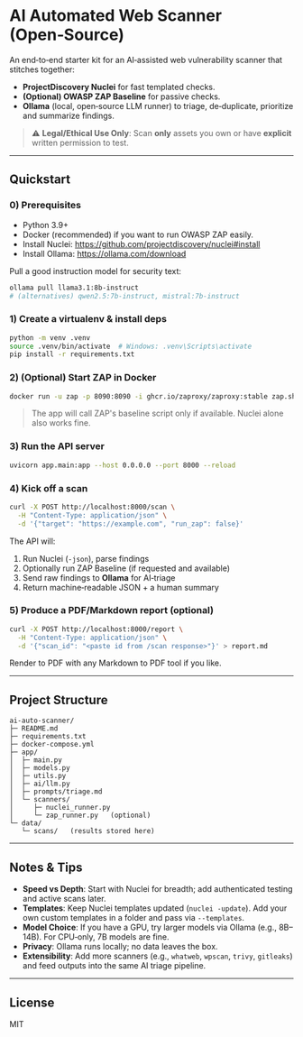 # AI Automated Web Scanner (Open‑Source)

An end‑to‑end starter kit for an AI‑assisted web vulnerability scanner that stitches together:
- **ProjectDiscovery Nuclei** for fast templated checks.
- **(Optional) OWASP ZAP Baseline** for passive checks.
- **Ollama** (local, open‑source LLM runner) to triage, de‑duplicate, prioritize and summarize findings.

> ⚠️ **Legal/Ethical Use Only**: Scan **only** assets you own or have **explicit** written permission to test.

---

## Quickstart

### 0) Prerequisites
- Python 3.9+
- Docker (recommended) if you want to run OWASP ZAP easily.
- Install Nuclei: https://github.com/projectdiscovery/nuclei#install
- Install Ollama: https://ollama.com/download

Pull a good instruction model for security text:
```bash
ollama pull llama3.1:8b-instruct
# (alternatives) qwen2.5:7b-instruct, mistral:7b-instruct
```

### 1) Create a virtualenv & install deps
```bash
python -m venv .venv
source .venv/bin/activate  # Windows: .venv\Scripts\activate
pip install -r requirements.txt
```

### 2) (Optional) Start ZAP in Docker
```bash
docker run -u zap -p 8090:8090 -i ghcr.io/zaproxy/zaproxy:stable zap.sh -daemon -port 8090 -host 0.0.0.0
```
> The app will call ZAP's baseline script only if available. Nuclei alone also works fine.

### 3) Run the API server
```bash
uvicorn app.main:app --host 0.0.0.0 --port 8000 --reload
```

### 4) Kick off a scan
```bash
curl -X POST http://localhost:8000/scan \
  -H "Content-Type: application/json" \
  -d '{"target": "https://example.com", "run_zap": false}'
```

The API will:
1. Run Nuclei (`-json`), parse findings
2. Optionally run ZAP Baseline (if requested and available)
3. Send raw findings to **Ollama** for AI‑triage
4. Return machine‑readable JSON + a human summary

### 5) Produce a PDF/Markdown report (optional)
```bash
curl -X POST http://localhost:8000/report \
  -H "Content-Type: application/json" \
  -d '{"scan_id": "<paste id from /scan response>"}' > report.md
```
Render to PDF with any Markdown to PDF tool if you like.

---

## Project Structure

```
ai-auto-scanner/
├─ README.md
├─ requirements.txt
├─ docker-compose.yml
├─ app/
│  ├─ main.py
│  ├─ models.py
│  ├─ utils.py
│  ├─ ai/llm.py
│  ├─ prompts/triage.md
│  └─ scanners/
│     ├─ nuclei_runner.py
│     └─ zap_runner.py   (optional)
└─ data/
   └─ scans/   (results stored here)
```

---

## Notes & Tips

- **Speed vs Depth**: Start with Nuclei for breadth; add authenticated testing and active scans later.
- **Templates**: Keep Nuclei templates updated (`nuclei -update`). Add your own custom templates in a folder and pass via `--templates`.
- **Model Choice**: If you have a GPU, try larger models via Ollama (e.g., 8B–14B). For CPU‑only, 7B models are fine.
- **Privacy**: Ollama runs locally; no data leaves the box.
- **Extensibility**: Add more scanners (e.g., `whatweb`, `wpscan`, `trivy`, `gitleaks`) and feed outputs into the same AI triage pipeline.

---

## License

MIT

